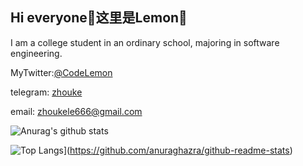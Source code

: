 ## Hi everyone🤪这里是Lemon🍋

I am a college student in an ordinary school, majoring in software engineering.

MyTwitter:[@CodeLemon](https://twitter.com/CodeLemon2) 

telegram: [zhouke](https://t.me/zhoukele) 

email: [zhoukele666@gmail.com](mailto:zhoukele666@gmail.com)



![Anurag's github stats](https://github-readme-stats.vercel.app/api?username=zz1998022&show_icons=true&theme=radical)

![Top Langs](https://github-readme-stats.vercel.app/api/top-langs/?username=zz1998022&layout=compact)](https://github.com/anuraghazra/github-readme-stats)
